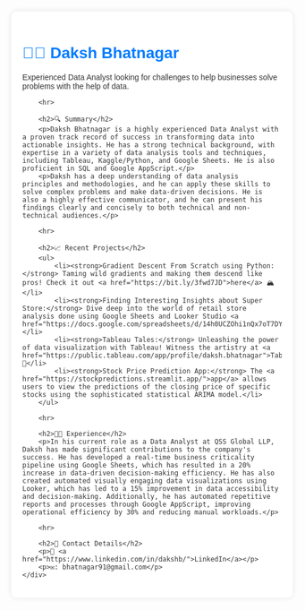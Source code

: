 <!DOCTYPE html>
<html lang="en">
<head>
    <meta charset="UTF-8">
    <meta name="viewport" content="width=device-width, initial-scale=1.0">
    <title>Daksh Bhatnagar - Data Analyst</title>
    <style>
        body {
            font-family: Arial, sans-serif;
            background-color: #ff;
            color: #333;
            padding: 20px;
            margin: 0;
        }
        .container {
            max-width: 800px;
            margin: auto;
            background: #fff;
            padding: 20px;
            border-radius: 10px;
            box-shadow: 0 0 10px rgba(0,0,0,0.1);
        }
        h1, h2, h3 {
            color: #007bff;
        }
        a {
            color: #007bff;
            text-decoration: none;
        }
        a:hover {
            text-decoration: underline;
        }
    </style>
</head>
<body>
    <div class="container">
        <h1>👨‍💼 Daksh Bhatnagar</h1>
        <p>Experienced Data Analyst looking for challenges to help businesses solve problems with the help of data.</p>

        <hr>

        <h2>🔍 Summary</h2>
        <p>Daksh Bhatnagar is a highly experienced Data Analyst with a proven track record of success in transforming data into actionable insights. He has a strong technical background, with expertise in a variety of data analysis tools and techniques, including Tableau, Kaggle/Python, and Google Sheets. He is also proficient in SQL and Google AppScript.</p>
        <p>Daksh has a deep understanding of data analysis principles and methodologies, and he can apply these skills to solve complex problems and make data-driven decisions. He is also a highly effective communicator, and he can present his findings clearly and concisely to both technical and non-technical audiences.</p>

        <hr>

        <h2>📈 Recent Projects</h2>
        <ul>
            <li><strong>Gradient Descent From Scratch using Python:</strong> Taming wild gradients and making them descend like pros! Check it out <a href="https://bit.ly/3fwd7JD">here</a> 🏔️</li>
            <li><strong>Finding Interesting Insights about Super Store:</strong> Dive deep into the world of retail store analysis done using Google Sheets and Looker Studio <a href="https://docs.google.com/spreadsheets/d/14h0UCZOhi1nQx7oT7DY8SYmqp3S0Y5UssEjkGAuVgXo/edit#gid=312503756">here</a></li>
            <li><strong>Tableau Tales:</strong> Unleashing the power of data visualization with Tableau! Witness the artistry at <a href="https://public.tableau.com/app/profile/daksh.bhatnagar">Tableau</a> 🎨</li>
            <li><strong>Stock Price Prediction App:</strong> The <a href="https://stockpredictions.streamlit.app/">app</a> allows users to view the predictions of the closing price of specific stocks using the sophisticated statistical ARIMA model.</li>
        </ul>

        <hr>

        <h2>👨‍💻 Experience</h2>
        <p>In his current role as a Data Analyst at QSS Global LLP, Daksh has made significant contributions to the company's success. He has developed a real-time business criticality pipeline using Google Sheets, which has resulted in a 20% increase in data-driven decision-making efficiency. He has also created automated visually engaging data visualizations using Looker, which has led to a 15% improvement in data accessibility and decision-making. Additionally, he has automated repetitive reports and processes through Google AppScript, improving operational efficiency by 30% and reducing manual workloads.</p>

        <hr>

        <h2>📧 Contact Details</h2>
        <p>🔗 <a href="https://www.linkedin.com/in/dakshb/">LinkedIn</a></p>
        <p>✉️: bhatnagar91@gmail.com</p>
    </div>
</body>
</html>
